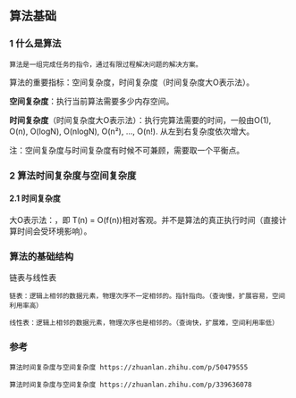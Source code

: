 ## 算法基础

### 1 什么是算法

    算法是一组完成任务的指令，通过有限过程解决问题的解决方案。

算法的重要指标：空间复杂度，时间复杂度（时间复杂度大O表示法）。

**空间复杂度**：执行当前算法需要多少内存空间。

**时间复杂度**（时间复杂度大O表示法）：执行完算法需要的时间，一般由O(1), O(n), O(logN), O(nlogN), O(n²), ..., O(n!). 从左到右复杂度依次增大。

注：空间复杂度与时间复杂度有时候不可兼顾，需要取一个平衡点。


### 2 算法时间复杂度与空间复杂度

#### 2.1 时间复杂度

大O表示法：，即 T(n) = O(f(n))相对客观。并不是算法的真正执行时间（直接计算时间会受环境影响）。



### 算法的基础结构

链表与线性表

    链表：逻辑上相邻的数据元素，物理次序不一定相邻的。指针指向。（查询慢，扩展容易，空间利用率高）
    
    线性表：逻辑上相邻的数据元素，物理次序也是相邻的。（查询快，扩展难，空间利用率低）

### 参考

    算法时间复杂度与空间复杂度 https://zhuanlan.zhihu.com/p/50479555

    算法时间复杂度与空间复杂度 https://zhuanlan.zhihu.com/p/339636078

